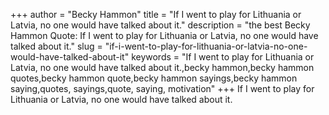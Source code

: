 +++
author = "Becky Hammon"
title = "If I went to play for Lithuania or Latvia, no one would have talked about it."
description = "the best Becky Hammon Quote: If I went to play for Lithuania or Latvia, no one would have talked about it."
slug = "if-i-went-to-play-for-lithuania-or-latvia-no-one-would-have-talked-about-it"
keywords = "If I went to play for Lithuania or Latvia, no one would have talked about it.,becky hammon,becky hammon quotes,becky hammon quote,becky hammon sayings,becky hammon saying,quotes, sayings,quote, saying, motivation"
+++
If I went to play for Lithuania or Latvia, no one would have talked about it.
